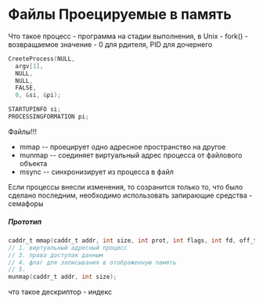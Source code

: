# Файлы Проецируемые в память
Что такое процесс - программа на стадии выполнения, в Unix - fork() - возвращаемое значение - 0 для рдителя, PID для дочернего
```c
CreeteProcess(NULL,
  argv[1],
  NULL,
  NULL,
  FALSE,
  0, &si, &pi);

STARTUPINFO si;
PROCESSINGFORMATION pi;
```

Файлы!!!
- mmap -- проецирует одно адресное пространство на другое
- munmap -- соединяет виртуальный адрес процесса от файлового объекта
- msync -- синхронизирует из процесса в файл

Если процессы внесли изменения, то созранится только то, что было сделано последним, необходимо использовать запирающие средства - семафоры
##### Прототип
```c
caddr_t mmap(caddr_t addr, int size, int prot, int flags, int fd, off_t pos);
// 1. виртуальный адресный процесс
// 3. права доступак данным
// 4. флаг для записывания в отображенную память
// 5.
munmap(caddr_t addr, int size);
```
что такое дескриптор - индекс
